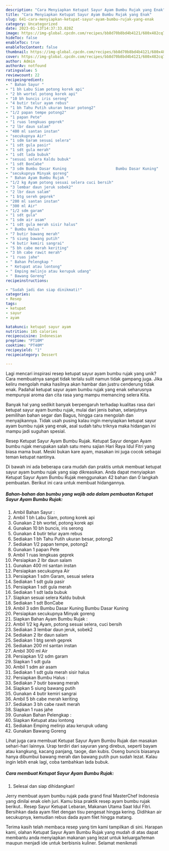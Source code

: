 ```yaml
---
description: "Cara Menyiapkan Ketupat Sayur Ayam Bumbu Rujak yang Enak"
title: "Cara Menyiapkan Ketupat Sayur Ayam Bumbu Rujak yang Enak"
slug: 641-cara-menyiapkan-ketupat-sayur-ayam-bumbu-rujak-yang-enak
category: Uncategorized
date: 2023-01-13T14:37:33.828Z
image: https://img-global.cpcdn.com/recipes/bb8d70b8bd4b4121/680x482cq70/ketupat-sayur-ayam-bumbu-rujak-foto-resep-utama.jpg
hideToc: false
enableToc: true
enableTocContent: false
thumbnail: https://img-global.cpcdn.com/recipes/bb8d70b8bd4b4121/680x482cq70/ketupat-sayur-ayam-bumbu-rujak-foto-resep-utama.jpg
cover: https://img-global.cpcdn.com/recipes/bb8d70b8bd4b4121/680x482cq70/ketupat-sayur-ayam-bumbu-rujak-foto-resep-utama.jpg
author: Admin
authorAv: notfound
ratingvalue: 5
reviewcount: 22
recipeingredient:
- " Bahan Sayur "
- "1 bh Labu Siam potong korek api"
- "2 bh wortel potong korek api"
- "10 bh buncis iris serong"
- "4 butir telur ayam rebus"
- "1 bh Tahu Putih ukuran besar potong2"
- "1/2 papan tempe potong2"
- "1 papan Pete"
- "1 ruas lengkuas geprek"
- "2 lbr daun salam"
- "400 ml santan instan"
- "secukupnya Air"
- "1 sdm Garam sesuai selera"
- "1 sdt gula pasir"
- "1 sdt gula merah"
- "1 sdt lada bubuk"
- "sesuai selera Kaldu bubuk"
- "1 sdt BonCabe"
- "3 sdm Bumbu Dasar Kuning                      Bumbu Dasar Kuning"
- "secukupnya Minyak goreng"
- " Bahan Ayam Bumbu Rujak "
- "1/2 kg Ayam potong sesuai selera cuci bersih"
- "3 lembar daun jeruk sobek2"
- "2 lbr daun salam"
- "1 btg sereh geprek"
- "200 ml santan instan"
- "300 ml Air"
- "1/2 sdm garam"
- "1 sdt gula"
- "1 sdm air asam"
- "1 sdt gula merah sisir halus"
- " Bumbu Halus "
- "7 butir bawang merah"
- "5 siung bawang putih"
- "4 butir kemiri sangrai"
- "5 bh cabe merah keriting"
- "3 bh cabe rawit merah"
- "1 ruas jahe"
- " Bahan Pelengkap "
- " Ketupat atau lontong"
- " Emping melinjo atau kerupuk udang"
- " Bawang Goreng"
recipeinstructions:

- "Sudah jadi dan siap dinikmati!"
categories:
- Resep
tags:
- ketupat
- sayur
- ayam

katakunci: ketupat sayur ayam 
nutrition: 185 calories
recipecuisine: Indonesian
preptime: "PT10M"
cooktime: "PT40M"
recipeyield: "1"
recipecategory: Dessert

---
```





Lagi mencari inspirasi resep ketupat sayur ayam bumbu rujak yang unik? Cara membuatnya sangat tidak terlalu sulit namun tidak gampang juga. Jika keliru mengolah maka hasilnya akan hambar dan justru cenderung tidak enak. Padahal ketupat sayur ayam bumbu rujak yang enak seharusnya mempunyai aroma dan cita rasa yang mampu memancing selera Kita.





Banyak hal yang sedikit banyak berpengaruh terhadap kualitas rasa dari ketupat sayur ayam bumbu rujak, mulai dari jenis bahan, selanjutnya pemilihan bahan segar dan Bagus, hingga cara mengolah dan menyajikannya. Tidak usah pusing kalau ingin menyiapkan ketupat sayur ayam bumbu rujak yang enak,      asal sudah tahu triknya maka hidangan ini mampu jadi suguhan spesial.














Resep Ketupat Sayur Ayam Bumbu Rujak. Ketupat Sayur dengan Ayam bumbu rujak merupakan salah satu menu sajian Hari Raya Idul Fitri yang biasa mama buat. Meski bukan kare ayam, masakan ini juga cocok sebagai teman ketupat nantinya.






Di bawah ini ada beberapa cara mudah dan praktis untuk membuat ketupat sayur ayam bumbu rujak yang siap dikreasikan. Anda dapat menyiapkan Ketupat Sayur Ayam Bumbu Rujak menggunakan 42 bahan dan 0 langkah pembuatan. Berikut ini cara untuk membuat hidangannya.

<!--inarticleads1-->

##### Bahan-bahan dan bumbu yang wajib ada dalam pembuatan Ketupat Sayur Ayam Bumbu Rujak:

1. Ambil  Bahan Sayur :
1. Ambil 1 bh Labu Siam, potong korek api
1. Gunakan 2 bh wortel, potong korek api
1. Gunakan 10 bh buncis, iris serong
1. Gunakan 4 butir telur ayam rebus
1. Sediakan 1 bh Tahu Putih ukuran besar, potong2
1. Sediakan 1/2 papan tempe, potong2
1. Gunakan 1 papan Pete
1. Ambil 1 ruas lengkuas geprek
1. Persiapkan 2 lbr daun salam
1. Gunakan 400 ml santan instan
1. Persiapkan secukupnya Air
1. Persiapkan 1 sdm Garam, sesuai selera
1. Sediakan 1 sdt gula pasir
1. Persiapkan 1 sdt gula merah
1. Sediakan 1 sdt lada bubuk
1. Siapkan sesuai selera Kaldu bubuk
1. Sediakan 1 sdt BonCabe
1. Ambil 3 sdm Bumbu Dasar Kuning                      Bumbu Dasar Kuning
1. Persiapkan secukupnya Minyak goreng
1. Siapkan  Bahan Ayam Bumbu Rujak :
1. Ambil 1/2 kg Ayam, potong sesuai selera, cuci bersih
1. Sediakan 3 lembar daun jeruk, sobek2
1. Sediakan 2 lbr daun salam
1. Sediakan 1 btg sereh geprek
1. Sediakan 200 ml santan instan
1. Ambil 300 ml Air
1. Persiapkan 1/2 sdm garam
1. Siapkan 1 sdt gula
1. Ambil 1 sdm air asam
1. Sediakan 1 sdt gula merah sisir halus
1. Persiapkan  Bumbu Halus :
1. Sediakan 7 butir bawang merah
1. Siapkan 5 siung bawang putih
1. Gunakan 4 butir kemiri sangrai
1. Ambil 5 bh cabe merah keriting
1. Sediakan 3 bh cabe rawit merah
1. Siapkan 1 ruas jahe
1. Gunakan  Bahan Pelengkap :
1. Siapkan  Ketupat atau lontong
1. Sediakan  Emping melinjo atau kerupuk udang
1. Gunakan  Bawang Goreng


Lihat juga cara membuat Ketupat Sayur Ayam Bumbu Rujak dan masakan sehari-hari lainnya. Urap terdiri dari sayuran yang direbus, seperti bayam atau kangkung, kacang panjang, taoge, dan kubis. Oseng buncis biasanya hanya dibumbui bawang merah dan bawang putih pun sudah lezat. Kalau ingin lebih enak lagi, coba tambahkan lada bubuk. 

<!--inarticleads2-->

##### Cara membuat Ketupat Sayur Ayam Bumbu Rujak:


1. Selesai dan siap dihidangkan!

Jerry membuat ayam bumbu rujak pada grand final MasterChef Indonesia yang dinilai enak oleh juri. Kamu bisa praktik resep ayam bumbu rujak berikut.. Resep Sayur Ketupat Lebaran, Makanan Utama Saat Idul Fitri. Bersihkan dada ayam filet dengan tisu pengesat hingga kering. Didihkan air secukupnya, kemudian rebus dada ayam filet hingga matang. 

Terima kasih telah membaca resep yang tim kami tampilkan di sini. Harapan kami, olahan Ketupat Sayur Ayam Bumbu Rujak yang mudah di atas dapat membantu anda menyiapkan makanan yang lezat untuk keluarga/teman maupun menjadi ide untuk berbisnis kuliner. Selamat menikmati
